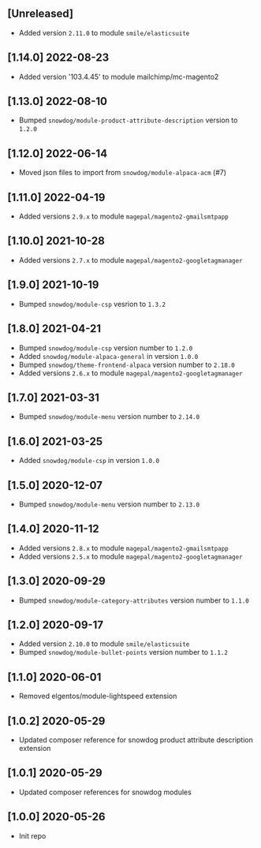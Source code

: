 ## [Unreleased]
- Added version `2.11.0` to module `smile/elasticsuite`

## [1.14.0] 2022-08-23
- Added version '103.4.45' to module mailchimp/mc-magento2

## [1.13.0] 2022-08-10
- Bumped `snowdog/module-product-attribute-description` version to `1.2.0`

## [1.12.0] 2022-06-14
- Moved json files to import from `snowdog/module-alpaca-acm` (#7)

## [1.11.0] 2022-04-19
- Added versions `2.9.x` to module `magepal/magento2-gmailsmtpapp`

## [1.10.0] 2021-10-28
- Added versions `2.7.x` to module `magepal/magento2-googletagmanager`

## [1.9.0] 2021-10-19
- Bumped `snowdog/module-csp` vesrion to `1.3.2`

## [1.8.0] 2021-04-21
- Bumped `snowdog/module-csp` version number to `1.2.0`
- Added `snowdog/module-alpaca-general` in version `1.0.0`
- Bumped `snowdog/theme-frontend-alpaca` version number to `2.18.0`
- Added versions `2.6.x` to module `magepal/magento2-googletagmanager`

## [1.7.0] 2021-03-31
- Bumped `snowdog/module-menu` version number to `2.14.0`

## [1.6.0] 2021-03-25
- Added `snowdog/module-csp` in version `1.0.0`

## [1.5.0] 2020-12-07
- Bumped `snowdog/module-menu` version number to `2.13.0`

## [1.4.0] 2020-11-12
- Added versions `2.8.x` to module `magepal/magento2-gmailsmtpapp`
- Added versions `2.5.x` to module `magepal/magento2-googletagmanager`

## [1.3.0] 2020-09-29
- Bumped `snowdog/module-category-attributes` version number to `1.1.0`

## [1.2.0] 2020-09-17
- Added version `2.10.0` to module `smile/elasticsuite`
- Bumped `snowdog/module-bullet-points` version number to `1.1.2`

## [1.1.0] 2020-06-01
- Removed elgentos/module-lightspeed extension

## [1.0.2] 2020-05-29
- Updated composer reference for snowdog product attribute description extension

## [1.0.1] 2020-05-29
- Updated composer references for snowdog modules

## [1.0.0] 2020-05-26
- Init repo
